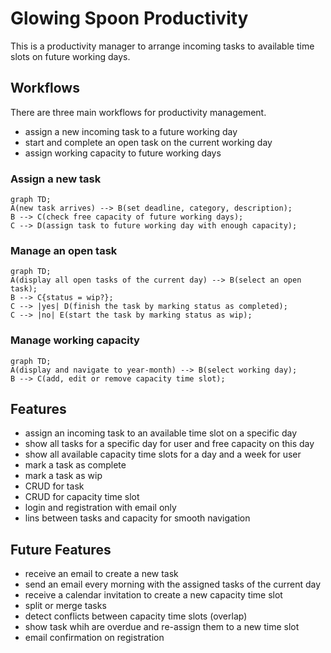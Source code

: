 # Glowing Spoon Productivity

This is a productivity manager to arrange incoming tasks to available time slots on future working days.

## Workflows

There are three main workflows for productivity management.
-   assign a new incoming task to a future working day
-   start and complete an open task on the current working day
-   assign working capacity to future working days

### Assign a new task

```mermaid
graph TD;
A(new task arrives) --> B(set deadline, category, description);
B --> C(check free capacity of future working days);
C --> D(assign task to future working day with enough capacity);
```

### Manage an open task
```mermaid
graph TD;
A(display all open tasks of the current day) --> B(select an open task);
B --> C{status = wip?};
C --> |yes| D(finish the task by marking status as completed);
C --> |no| E(start the task by marking status as wip);
```
### Manage working capacity

```mermaid
graph TD;
A(display and navigate to year-month) --> B(select working day);
B --> C(add, edit or remove capacity time slot);
```

## Features
-   assign an incoming task to an available time slot on a specific day
-   show all tasks for a specific day for user and free capacity on this day
-   show all available capacity time slots for a day and a week for user
-   mark a task as complete
-   mark a task as wip
-   CRUD for task
-   CRUD for capacity time slot
-   login and registration with email only
-   lins between tasks and capacity for smooth navigation

## Future Features
-   receive an email to create a new task
-   send an email every morning with the assigned tasks of the current day
-   receive a calendar invitation to create a new capacity time slot
-   split or merge tasks
-   detect conflicts between capacity time slots (overlap)
-   show task whih are overdue and re-assign them to a new time slot
-   email confirmation on registration
